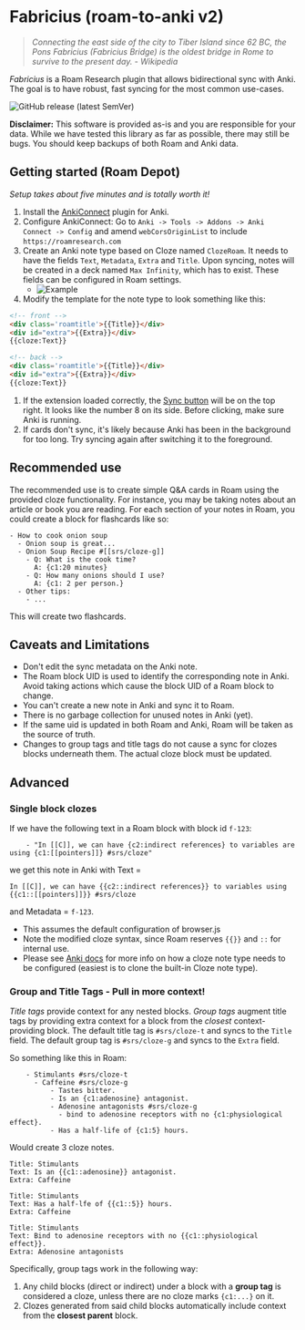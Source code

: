 # Fabricius (roam-to-anki v2)
> _Connecting the east side of the city to Tiber Island since 62 BC, the Pons Fabricius (Fabricius Bridge) is the oldest bridge in Rome to survive to the present day. - Wikipedia_

*Fabricius* is a Roam Research plugin that allows bidirectional sync with Anki. The goal is to have robust, fast syncing for the most common use-cases.

![GitHub release (latest SemVer)](https://img.shields.io/github/v/release/chronologos/Fabricius?sort=semver)

**Disclaimer:** This software is provided as-is and you are responsible for your data. While we have tested this library as far as possible, there may still be bugs. You should keep backups of both Roam and Anki data.

## Getting started (Roam Depot)

*Setup takes about five minutes and is totally worth it!*

1. Install the [AnkiConnect](https://ankiweb.net/shared/info/2055492159) plugin for Anki.
2. Configure AnkiConnect: Go to `Anki -> Tools -> Addons -> Anki Connect -> Config` and amend `webCorsOriginList` to include `https://roamresearch.com`
3. Create an Anki note type based on Cloze named `ClozeRoam`. It needs to have the fields `Text`, `Metadata`, `Extra` and `Title`. Upon syncing, notes will be created in a deck named `Max Infinity`, which has to exist. These fields can be configured in Roam settings.
   - ![Example](https://github.com/chronologos/Fabricius/blob/master/note-deck-setup.png)
4. Modify the template for the note type to look something like this:

```html
<!-- front -->
<div class='roamtitle'>{{Title}}</div>
<div id="extra">{{Extra}}</div>
{{cloze:Text}}

<!-- back -->
<div class='roamtitle'>{{Title}}</div>
<div id="extra">{{Extra}}</div>
{{cloze:Text}}
```

1. If the extension loaded correctly, the [Sync button](https://github.com/chronologos/Fabricius/blob/master/sync-button.png) will be on the top right. It looks like the number 8 on its side. Before clicking, make sure Anki is running.
2. If cards don't sync, it's likely because Anki has been in the background for too long. Try syncing again after switching it to the foreground.

## Recommended use

The recommended use is to create simple Q&A cards in Roam using the provided cloze functionality. For instance, you may be taking notes about an article or book you are reading. For each section of your notes in Roam, you could create a block for flashcards like so:

```text
- How to cook onion soup
  - Onion soup is great...
  - Onion Soup Recipe #[[srs/cloze-g]]
    - Q: What is the cook time?
      A: {c1:20 minutes}
    - Q: How many onions should I use?
      A: {c1: 2 per person.}
  - Other tips:
    - ...
```

This will create two flashcards.

## Caveats and Limitations
- Don't edit the sync metadata on the Anki note.
- The Roam block UID is used to identify the corresponding note in Anki. Avoid taking actions which cause the block UID of a Roam block to change.
- You can't create a new note in Anki and sync it to Roam.
- There is no garbage collection for unused notes in Anki (yet).
- If the same uid is updated in both Roam and Anki, Roam will be taken as the source of truth.
- Changes to group tags and title tags do not cause a sync for clozes blocks underneath them. The actual cloze block must be updated.

## Advanced

### Single block clozes
If we have the following text in a Roam block with block id `f-123`:
```text
    - "In [[C]], we can have {c2:indirect references} to variables are using {c1:[[pointers]]} #srs/cloze"
```

we get this note in Anki with Text = 
```
In [[C]], we can have {{c2::indirect references}} to variables using {{c1::[[pointers]]}} #srs/cloze
```

and Metadata = `f-123`.

- This assumes the default configuration of browser.js
- Note the modified cloze syntax, since Roam reserves `{{}}` and `::` for internal use. 
- Please see [Anki docs](https://docs.ankiweb.net/templates/generation.html?highlight=cloze#cloze-templates) for more info on how a cloze note type needs to be configured (easiest is to clone the built-in Cloze note type).

### Group and Title Tags - Pull in more context!

*Title tags* provide context for any nested blocks. *Group tags* augment title tags by providing extra context for a block from the *closest* context-providing block. The default title tag is `#srs/cloze-t` and syncs to the `Title` field. The default group tag is `#srs/cloze-g` and syncs to the `Extra` field.

So something like this in Roam:
```text
    - Stimulants #srs/cloze-t
      - Caffeine #srs/cloze-g
          - Tastes bitter.
          - Is an {c1:adenosine} antagonist.
          - Adenosine antagonists #srs/cloze-g
            - bind to adenosine receptors with no {c1:physiological effect}.
          - Has a half-life of {c1:5} hours.
```

Would create 3 cloze notes.

```
Title: Stimulants
Text: Is an {{c1::adenosine}} antagonist.
Extra: Caffeine
```

```
Title: Stimulants
Text: Has a half-lfe of {{c1::5}} hours.
Extra: Caffeine
```

```
Title: Stimulants
Text: Bind to adenosine receptors with no {{c1::physiological effect}}.
Extra: Adenosine antagonists
```

Specifically, group tags work in the following way:

1. Any child blocks (direct or indirect) under a block with a **group tag** is considered a cloze, unless there are no cloze marks `{c1:...}` on it.
2. Clozes generated from said child blocks automatically include context from the **closest parent** block.
